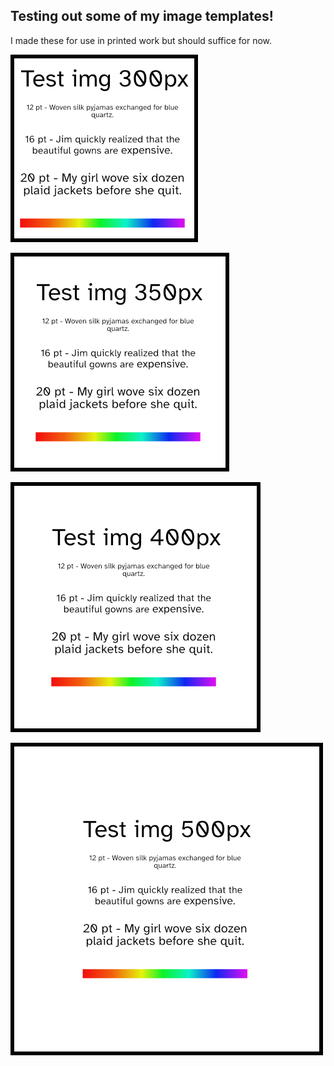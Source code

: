 ## Testing out some of my image templates!

I made these for use in printed work but should suffice for now.

![300px square test image](/images/testImg300.png)

![350px square test image](/images/testImg350.png)

![400px square test image](/images/testImg400.png)

![500px square test image](/images/testImg500.png)

